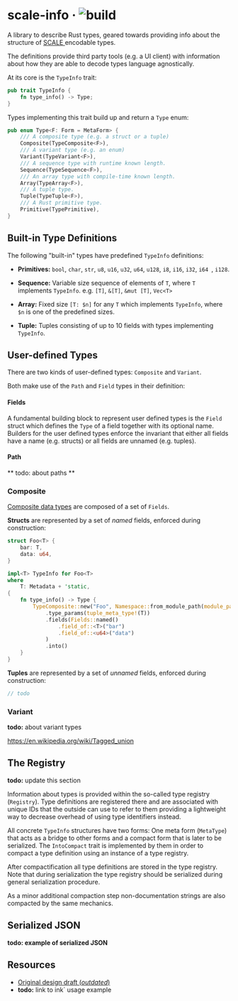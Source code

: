 # scale-info &middot; ![build](https://github.com/paritytech/scale-info/workflows/Rust/badge.svg)

A library to describe Rust types, geared towards providing info about the structure of [SCALE
](https://github.com/paritytech/parity-scale-codec) encodable types.

The definitions provide third party tools (e.g. a UI client) with information about how they
 are able to decode types language agnostically.


At its core is the `TypeInfo` trait:

```rust
pub trait TypeInfo {
    fn type_info() -> Type;
}
```

Types implementing this trait build up and return a `Type` enum:

```rust
pub enum Type<F: Form = MetaForm> {
    /// A composite type (e.g. a struct or a tuple)
    Composite(TypeComposite<F>),
    /// A variant type (e.g. an enum)
    Variant(TypeVariant<F>),
    /// A sequence type with runtime known length.
    Sequence(TypeSequence<F>),
    /// An array type with compile-time known length.
    Array(TypeArray<F>),
    /// A tuple type.
    Tuple(TypeTuple<F>),
    /// A Rust primitive type.
    Primitive(TypePrimitive),
}
```

## Built-in Type Definitions

The following "built-in" types have predefined `TypeInfo` definitions:

- **Primitives:** `bool`, `char`, `str`, `u8`, `u16`, `u32`, `u64`, `u128`, `i8`, `i16`, `i32`, `i64
`, `i128`.

- **Sequence:** Variable size sequence of elements of `T`, where `T` implements `TypeInfo`. e.g. `[T]`, `&[T]`, `&mut
 [T]`, `Vec<T>`

- **Array:** Fixed size `[T: $n]` for any `T` which implements `TypeInfo`, where `$n` is one of the
 predefined sizes.
 
- **Tuple:** Tuples consisting of up to 10 fields with types implementing `TypeInfo`.

## User-defined Types

There are two kinds of user-defined types: `Composite` and `Variant`.

Both make use of the `Path` and `Field` types in their definition:

#### Fields

A fundamental building block to represent user defined types is the `Field` struct which defines the `Type` of a
field together with its optional name. Builders for the user defined types enforce the invariant that either all
fields have a name (e.g. structs) or all fields are unnamed (e.g. tuples).

#### Path

** todo: about paths **

### Composite

[Composite data types](https://en.wikipedia.org/wiki/Composite_data_type) are composed of a set of `Fields`. 

**Structs** are represented by a set of *named* fields, enforced during construction:

```rust
struct Foo<T> {
    bar: T,
    data: u64,
}

impl<T> TypeInfo for Foo<T>
where
    T: Metadata + 'static,
{
    fn type_info() -> Type {
        TypeComposite::new("Foo", Namespace::from_module_path(module_path!()).unwrap())
            .type_params(tuple_meta_type!(T))
            .fields(Fields::named()
                .field_of::<T>("bar")
                .field_of::<u64>("data")
            )
            .into()
    }
}
```

**Tuples** are represented by a set of *unnamed* fields, enforced during construction:

```rust
// todo
```

### Variant

**todo:** about variant types

https://en.wikipedia.org/wiki/Tagged_union

## The Registry

**todo:** update this section 

Information about types is provided within the so-called type registry (`Registry`).
Type definitions are registered there and are associated with unique IDs that the outside
can use to refer to them providing a lightweight way to decrease overhead of using type identifiers instead.

All concrete `TypeInfo` structures have two forms:
One meta form (`MetaType`) that acts as a bridge to other forms and a compact form that is later to be serialized.
The `IntoCompact` trait is implemented by them in order to compact a type definition using an instance of a type registry.

After compactification all type definitions are stored in the type registry.
Note that during serialization the type registry should be serialized during general serialization procedure.

As a minor additional compaction step non-documentation strings are also compacted by the same mechanics.

## Serialized JSON

**todo: example of serialized JSON**

## Resources

- [Original design draft (*outdated*)](https://hackmd.io/0wWm0ueBSF26m2pBG5NaeQ?view)
- **todo:** link to ink` usage example
